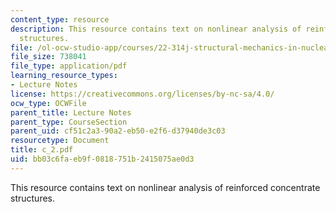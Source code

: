 ```yaml
---
content_type: resource
description: This resource contains text on nonlinear analysis of reinforced concentrate
  structures.
file: /ol-ocw-studio-app/courses/22-314j-structural-mechanics-in-nuclear-power-technology-fall-2006/bb03c6faeb9f0818751b2415075ae0d3_c_2.pdf
file_size: 738041
file_type: application/pdf
learning_resource_types:
- Lecture Notes
license: https://creativecommons.org/licenses/by-nc-sa/4.0/
ocw_type: OCWFile
parent_title: Lecture Notes
parent_type: CourseSection
parent_uid: cf51c2a3-90a2-eb50-e2f6-d37940de3c03
resourcetype: Document
title: c_2.pdf
uid: bb03c6fa-eb9f-0818-751b-2415075ae0d3
---
```

This resource contains text on nonlinear analysis of reinforced concentrate structures.